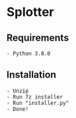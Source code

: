 # Splotter

## Requirements
```
- Python 3.8.0
```
## Installation

```
- Unzip
- Run 7z installer
- Run "installer.py"
- Done!
```

